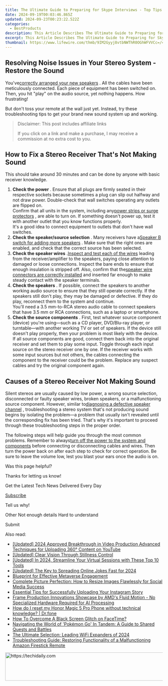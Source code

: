 ```yaml
---
title: The Ultimate Guide to Preparing for Skype Interviews - Top Tips for Landing Your Dream Job
date: 2024-09-19T00:03:46.865Z
updated: 2024-09-23T00:23:22.522Z
categories:
  - BestProducts
description: This Article Describes The Ultimate Guide to Preparing for Skype Interviews - Top Tips for Landing Your Dream Job
excerpt: This Article Describes The Ultimate Guide to Preparing for Skype Interviews - Top Tips for Landing Your Dream Job
thumbnail: https://www.lifewire.com/thmb/9IM2Gyyj8vtbNWThR0OGhWFVVCc=/400x300/filters:no_upscale():max_bytes(150000):strip_icc():format(webp)/womanwavingtolaptopwebcam-5b5b9b9bc9e77c004fc62a04.jpg
---
```


## Resolving Noise Issues in Your Stereo System - Restore the Sound
 You've[correctly arranged your new speakers](https://www.lifewire.com/placing-speakers-correctly-3134857) . All the cables have been meticulously connected. Each piece of equipment has been switched on. Then, you hit "play" on the audio source, yet nothing happens. How frustrating!

 But don't toss your remote at the wall just yet. Instead, try these troubleshooting tips to get your brand new sound system up and working.

>  Disclaimer: This post includes affiliate links
>
>  If you click on a link and make a purchase, I may receive a commission at no extra cost to you.
>

## How to Fix a Stereo Receiver That's Not Making Sound

 This should take around 30 minutes and can be done by anyone with basic receiver knowledge.

1. **Check the power** . Ensure that all plugs are firmly seated in their respective sockets because sometimes a plug can slip out halfway and not draw power. Double-check that wall switches operating any outlets are flipped on.  
 Confirm that all units in the system, including any[power strips or surge protectors](https://www.lifewire.com/surge-protectors-4145796) , are able to turn on. If something doesn't power up, test it with another outlet that you know functions properly.  
 It's a good idea to connect equipment to outlets that don't have wall switches.
2. **Check the speaker/source selection** . Many receivers have a[Speaker B switch for adding more speakers](https://www.lifewire.com/benefits-of-adding-speakers-using-b-switch-3134657) . Make sure that the right ones are enabled, and check that the correct source has been selected.
3. **Check the speaker wires** .[Inspect and test each of the wires](https://www.lifewire.com/quickly-test-speaker-connections-3135135) leading from the receiver/amplifier to the speakers, paying close attention to damaged or loose connections. Inspect the bare ends to ensure that enough insulation is stripped off. Also, confirm that the[speaker wire connectors are correctly installed](https://www.lifewire.com/choose-different-speakerwire-connectors-4135435) and inserted far enough to make steady contact with the speaker terminals.
4. **Check the speakers** . If possible, connect the speakers to another working audio source to ensure that they still operate correctly. If the speakers still don't play, they may be damaged or defective. If they do play, reconnect them to the system and continue.  
 You'll need a 3.5 mm-to-RCA stereo audio cable to connect speakers that have 3.5 mm or RCA connections, such as a laptop or smartphone.
5. **Check the source components** . First, test whatever source component (device) you're using—such as a CD player, DVD/Blu-ray player, or turntable—with another working TV or set of speakers. If the device still doesn't play properly, then your problem is most likely with the device.  
 If all source components are good, connect them back into the original receiver and set them to play some input. Toggle through each input source on the stereo receiver one by one. If the receiver works with some input sources but not others, the cables connecting the component to the receiver could be the problem. Replace any suspect cables and try the original component again.

## Causes of a Stereo Receiver Not Making Sound

 Silent stereos are usually caused by low power, a wrong source selection, disconnected or faulty speaker wires, broken speakers, or a malfunctioning source component. However, similar to[diagnosing a defective speaker channel](https://www.lifewire.com/troubleshoot-speaker-channel-3135138) , troubleshooting a stereo system that's not producing sound begins by isolating the problem—a problem that usually isn't revealed until the corresponding fix has been tried. That's why it's important to proceed through these troubleshooting steps in the proper order.

 The following steps will help guide you through the most common problems. Remember to always[turn off the power to the system and components](https://www.lifewire.com/reboot-your-stereo-3135144) before connecting or disconnecting cables and wires. Then turn the power back on after each step to check for correct operation. Be sure to leave the volume low, lest you blast your ears once the audio is on.

Was this page helpful?

Thanks for letting us know!

 Get the Latest Tech News Delivered Every Day

[Subscribe](https://www.lifewire.com/#)

Tell us why!

 Other  Not enough details  Hard to understand

 Submit

<ins class="adsbygoogle"
     style="display:block"
     data-ad-format="autorelaxed"
     data-ad-client="ca-pub-7571918770474297"
     data-ad-slot="1223367746"></ins>

<ins class="adsbygoogle"
     style="display:block"
     data-ad-client="ca-pub-7571918770474297"
     data-ad-slot="8358498916"
     data-ad-format="auto"
     data-full-width-responsive="true"></ins>

<span class="atpl-alsoreadstyle">Also read:</span>
<div><ul>
<li><a href="https://facebook-video-share.techidaily.com/updated-2024-approved-breakthrough-in-video-production-advanced-techniques-for-uploading-360-content-on-youtube/"><u>[Updated] 2024 Approved Breakthrough in Video Production Advanced Techniques for Uploading 360° Content on YouTube</u></a></li>
<li><a href="https://extra-tips.techidaily.com/updated-clear-vision-through-stillness-control/"><u>[Updated] Clear Vision Through Stillness Control</u></a></li>
<li><a href="https://visual-screen-recording.techidaily.com/updated-in-2024-streamline-your-virtual-sessions-with-these-top-10-tools/"><u>[Updated] In 2024, Streamline Your Virtual Sessions with These Top 10 Tools</u></a></li>
<li><a href="https://fox-http.techidaily.com/updated-the-key-to-spreading-online-jokes-fast-for-2024/"><u>[Updated] The Key to Spreading Online Jokes Fast for 2024</u></a></li>
<li><a href="https://fox-boxes.techidaily.com/blueprint-for-effective-metaverse-engagement/"><u>Blueprint for Effective Metaverse Engagement</u></a></li>
<li><a href="https://techtrends.techidaily.com/complete-picture-perfection-how-to-resize-images-flawlessly-for-social-media-success/"><u>Complete Picture Perfection: How to Resize Images Flawlessly for Social Media Success</u></a></li>
<li><a href="https://techtrends.techidaily.com/essential-tips-for-successfully-uploading-your-instagram-story/"><u>Essential Tips for Successfully Uploading Your Instagram Story</u></a></li>
<li><a href="https://hardware-help.techidaily.com/frame-production-innovations-showcase-by-amds-fluid-motion-no-specialized-hardware-required-for-ai-processing/"><u>Frame Production Innovations Showcase by AMD's Fluid Motion - No Specialized Hardware Required for AI Processing</u></a></li>
<li><a href="https://techidaily.com/how-do-i-reset-my-honor-magic-5-pro-phone-without-technical-knowledge-drfone-by-drfone-reset-android-reset-android/"><u>How do I reset my Honor Magic 5 Pro Phone without technical knowledge? | Dr.fone</u></a></li>
<li><a href="https://techtrends.techidaily.com/how-to-overcome-a-black-screen-glitch-on-facetime/"><u>How To Overcome A Black Screen Glitch on FaceTime?</u></a></li>
<li><a href="https://techtrends.techidaily.com/navigating-the-world-of-pokemon-go-in-tandem-a-guide-to-shared-quests-and-battles/"><u>Navigating the World of 'Pokémon Go' In Tandem: A Guide to Shared Quests and Battles</u></a></li>
<li><a href="https://techtrends.techidaily.com/the-ultimate-selection-leading-wifi-expanders-of-2024/"><u>The Ultimate Selection: Leading WiFi Expanders of 2024</u></a></li>
<li><a href="https://techtrends.techidaily.com/troubleshooting-guide-restoring-functionality-of-a-malfunctioning-amazon-firestick-remote/"><u>Troubleshooting Guide: Restoring Functionality of a Malfunctioning Amazon Firestick Remote</u></a></li>
</ul></div>

<!-- affiliate ads begin -->
<a href="https://unicoeye.pxf.io/c/5597632/2134491/18498" target="_top" id="2134491">
  <img src="//a.impactradius-go.com/display-ad/18498-2134491" border="0" alt="https://techidaily.com" width="728" height="90"/>
</a>
<img height="0" width="0" src="https://unicoeye.pxf.io/i/5597632/2134491/18498" style="position:absolute;visibility:hidden;" border="0" />
<!-- affiliate ads end -->

